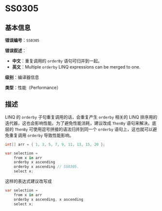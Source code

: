 ﻿# SS0305
## 基本信息

**错误编号**：`SS0305`

**错误叙述**：

* **中文**：重复调用的 `orderBy` 语句可归并到一起。
* **英文**：Multiple `orderby` LINQ expressions can be merged to one.

**级别**：编译器信息

**类型**：性能（Performance）

## 描述

LINQ 的 `orderby` 子句重复调用的话，会重复产生 `orderby` 相关的 LINQ 排序用的迭代器，这也会影响性能。为了避免性能消耗，建议改成 `ThenBy` 语句来解决。底层的 `ThenBy` 可使用逗号拼接的语法归并到同一个 `orderby` 语句上，这也就可以避免重复调用 `orderby` 导致性能影响。

```csharp
int[] arr = { 1, 3, 5, 7, 9, 11, 13, 15, 20 };

var selection =
    from x in arr
    orderby x ascending
    orderby x ascending // SS0305.
    select x;
```

这样的表达式建议改写成

```csharp
var selection =
    from x in arr
    orderby x ascending, x ascending
    select x;
```

